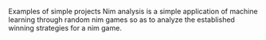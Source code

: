 
Examples of simple projects
Nim analysis is a simple application of machine learning through random nim games so as to analyze the established winning strategies for a nim game. 

